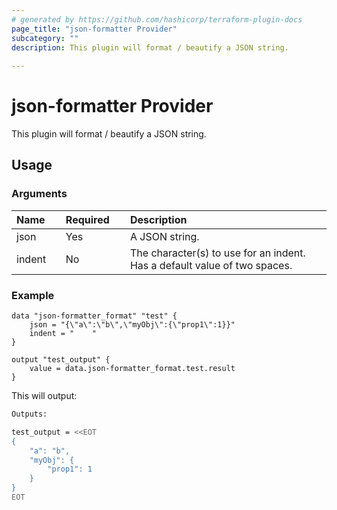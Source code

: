```yaml
---
# generated by https://github.com/hashicorp/terraform-plugin-docs
page_title: "json-formatter Provider"
subcategory: ""
description: This plugin will format / beautify a JSON string.
  
---
```


# json-formatter Provider

This plugin will format / beautify a JSON string.


## Usage

### Arguments

|Name    |Required    |Description|
|:---|:---|:---|
|json|Yes|A JSON string.|
|indent|No|The character(s) to use for an indent. Has a default value of two spaces.|

### Example

```hcl
data "json-formatter_format" "test" {
    json = "{\"a\":\"b\",\"myObj\":{\"prop1\":1}}"
    indent = "    "
}

output "test_output" {
    value = data.json-formatter_format.test.result
}
```

This will output:

```sh
Outputs:

test_output = <<EOT
{
    "a": "b",
    "myObj": {
        "prop1": 1
    }
}
EOT
```
